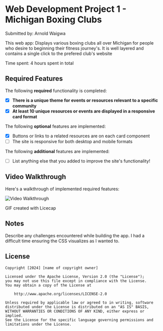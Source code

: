 # Web Development Project 1 - Michigan Boxing Clubs

Submitted by: Arnold Waigwa

This web app: Displays various boxing clubs all over Michigan for people who desire to beginning their fitness journey's. It is well layered and contains a single click to the prefered club's website

Time spent: 4 hours spent in total

## Required Features

The following **required** functionality is completed:

- [x] **There is a unique theme for events or resources relevant to a specific community**
- [x] **At least 10 unique resources or events are displayed in a responsive card format**

The following **optional** features are implemented:

- [x] Buttons or links to a related resources are on each card component
- [ ] The site is responsive for both desktop and mobile formats

The following **additional** features are implemented:

- [ ] List anything else that you added to improve the site's functionality!

## Video Walkthrough

Here's a walkthrough of implemented required features:

<img src='public/assets/prework.gif' title='Video Walkthrough' width='' alt='Video Walkthrough' />

GIF created with Licecap

## Notes

Describe any challenges encountered while building the app.
I had a difficult time ensuring the CSS visualizes as I wanted to.

## License

    Copyright [2024] [name of copyright owner]

    Licensed under the Apache License, Version 2.0 (the "License");
    you may not use this file except in compliance with the License.
    You may obtain a copy of the License at

        http://www.apache.org/licenses/LICENSE-2.0

    Unless required by applicable law or agreed to in writing, software
    distributed under the License is distributed on an "AS IS" BASIS,
    WITHOUT WARRANTIES OR CONDITIONS OF ANY KIND, either express or implied.
    See the License for the specific language governing permissions and
    limitations under the License.
